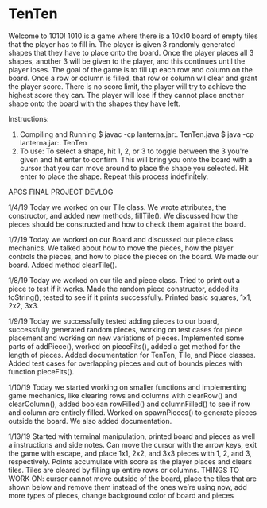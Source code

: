 # TenTen

Welcome to 1010!
1010 is a game where there is a 10x10 board of empty tiles that the player has to fill in. The player is given 3 randomly generated shapes
that they have to place onto the board. Once the player places all 3 shapes, another 3 will be given to the player, and this continues until the player loses. The goal of the game is to fill up each row and column on the board. Once a row or column is filled, that row or column wil clear and grant the player score. There is no score limit, the player will try to achieve the highest score they can. The player will lose if they cannot place another shape onto the board with the shapes they have left. 


Instructions: 
1. Compiling and Running
  $ javac -cp lanterna.jar:. TenTen.java
  $ java -cp lanterna.jar:. TenTen
2. To use:
  To select a shape, hit 1, 2, or 3 to toggle between the 3 you're given and hit enter to confirm. 
  This will bring you onto the board with a cursor that you can move around to place the shape you selected. 
  Hit enter to place the shape.
  Repeat this process indefinitely. 
  
APCS FINAL PROJECT DEVLOG

1/4/19
Today we worked on our Tile class. We wrote attributes, the constructor, and added new methods, fillTile(). We discussed how the pieces should be constructed and how to check them against the board.

1/7/19
Today we worked on our Board and discussed our piece class mechanics. We talked about how to move the pieces, how the player controls the pieces, and how to place the pieces on the board. We made our board. Added method clearTile().

1/8/19
Today we worked on our tile and piece class. Tried to print out a piece to test if it works. Made the random piece constructor, added its toString(), tested to see if it prints successfully. Printed basic squares, 1x1, 2x2, 3x3.

1/9/19
Today we successfully tested adding pieces to our board, successfully generated random pieces, working on test cases for piece placement and working on new variations of pieces.  Implemented some parts of addPiece(), worked on pieceFits(), added a get method for the length of pieces. Added documentation for TenTen, Tile, and Piece classes. Added test cases for overlapping pieces and out of bounds pieces with function pieceFits().

1/10/19
Today we started working on smaller functions and implementing game mechanics, like clearing rows and columns with clearRow() and clearColumn(), added boolean rowFilled() and columnFilled() to see if row and column are entirely filled. Worked on spawnPieces() to generate pieces outside the board. We also added documentation. 

1/13/19
Started with terminal manipulation, printed board and pieces as well a instructions and side notes. Can move the cursor with the arrow keys, exit the game with escape, and place 1x1, 2x2, and 3x3 pieces with 1, 2, and 3, respectively. Points accumulate with score as the player places and clears tiles. Tiles are cleared by filling up entire rows or columns. THINGS TO WORK ON: cursor cannot move outside of the board, place the tiles that are shown below and remove them instead of the ones we’re using now, add more types of pieces, change background color of board and pieces



